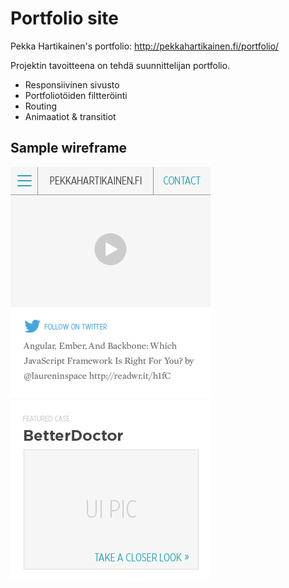 Portfolio site
=========
Pekka Hartikainen's portfolio: http://pekkahartikainen.fi/portfolio/

Projektin tavoitteena on tehdä suunnittelijan portfolio.
* Responsiivinen sivusto
* Portfoliotöiden filtteröinti
* Routing
* Animaatiot & transitiot

## Sample wireframe

![ScreenShot](https://raw.githubusercontent.com/phartikainen/portfolio/origin/img/portfolio_description.png)
